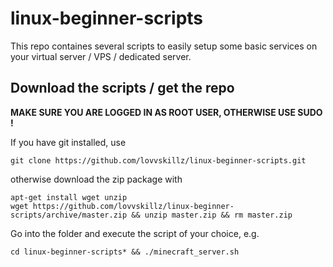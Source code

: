 # linux-beginner-scripts

This repo containes several scripts to easily setup some basic services on your virtual server / VPS / dedicated server.

## Download the scripts / get the repo

**MAKE SURE YOU ARE LOGGED IN AS ROOT USER, OTHERWISE USE SUDO !**

If you have git installed, use 

    git clone https://github.com/lovvskillz/linux-beginner-scripts.git

otherwise download the zip package with 

    apt-get install wget unzip
    wget https://github.com/lovvskillz/linux-beginner-scripts/archive/master.zip && unzip master.zip && rm master.zip

Go into the folder and execute the script of your choice, e.g.

    cd linux-beginner-scripts* && ./minecraft_server.sh
